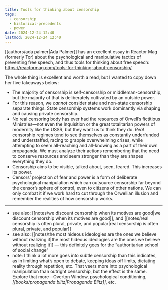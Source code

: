 ```yaml
---
title: Tools for thinking about censorship
tags:
  - censorship
  - historical-precedents
  - power
date: 2024-12-24 12:40
lastmod: 2024-12-24 12:40
---
```

[[authors/ada palmer|Ada Palmer]] has an excellent essay in Reactor Mag (formerly Tor) about the psychological and manipulative tactics of preventing free speech, and thus tools for thinking about free speech: https://reactormag.com/tools-for-thinking-about-censorship/

The whole thing is excellent and worth a read, but I wanted to copy down her five takeaways below: 

- The majority of censorship is self-censorship or middleman-censorship, but the majority of that is deliberately cultivated by an outside power.
- For this reason, we *cannot* consider state and non-state censorship separate things. State censorship systems work dominantly via shaping and causing private censorship. 
- No real censoring body has ever had the resources of Orwell’s fictitious Ministries—not even the Inquisition or the great totalitarian powers of modernity like the USSR, but they want us to think they do. *Real* censorship regimes tend to see themselves as constantly underfunded and understaffed, racing to grapple overwhelming crises, while attempting to seem all-reaching and all-knowing as a part of their own propaganda. We must analyze their actions remembering that the need to conserve resources and seem stronger than they are shapes everything they do. 
- Censorship aims to be visible, talked about, seen, feared. This increases its power. 
- Censors’ projection of fear and power is a form of deliberate psychological manipulation which can outsource censorship far beyond the censor’s sphere of control, even to citizens of other nations. We can only combat it if we work hard to cut through the Orwellian illusion and remember the realities of how censorship works.

---
- see also: [[notes/we discount censorship when its motives are good|we discount censorship when its motives are good]], and [[notes/real censorship is often plural, private, and popular|real censorship is often plural, private, and popular]]
- see also: [[notes/the most hideous ideologies are the ones we believe without realizing it|the most hideous ideologies are the ones we believe without realizing it]] — this definitely goes for the “authoritarian school of social change”
- note: I think a lot more goes into subtle censorship than this indicates, as in limiting what’s open to debate, keeping ideas off limits, dictating reality through repetition, etc. That veers more into psychological manipulation than outright censorship, but the effect is the same. Explore that more—Overton Window, psychological conditioning, *[[books/propaganda blitz|Propaganda Blitz]]*, etc.